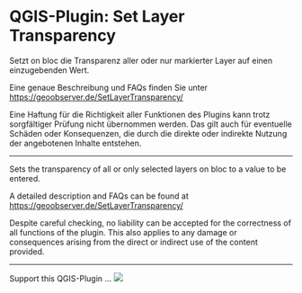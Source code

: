# QGIS-Plugin: Set Layer Transparency

Setzt on bloc die Transparenz aller oder nur markierter Layer auf einen einzugebenden Wert.

Eine genaue Beschreibung und FAQs  finden Sie unter https://geoobserver.de/SetLayerTransparency/

Eine Haftung für die Richtigkeit aller Funktionen des Plugins kann trotz sorgfältiger Prüfung nicht übernommen werden. Das gilt auch für eventuelle Schäden oder Konsequenzen, die durch die direkte oder indirekte Nutzung der angebotenen Inhalte entstehen.

------------------------

Sets the transparency of all or only selected layers on bloc to a value to be entered.

A detailed description and FAQs can be found at https://geoobserver.de/SetLayerTransparency/

Despite careful checking, no liability can be accepted for the correctness of all functions of the plugin. This also applies to any damage or consequences arising from the direct or indirect use of the content provided.


------------------------

Support this QGIS-Plugin &#8230; <a href="https://download.geoobserver.de/donate.html" target="_blank"></a><a href="https://download.geoobserver.de/donate.html" target="_blank"><img decoding="async" src="https://geoobserver.de/wp-content/uploads/2022/02/btn_donate_pp_142x27.png"></a>
